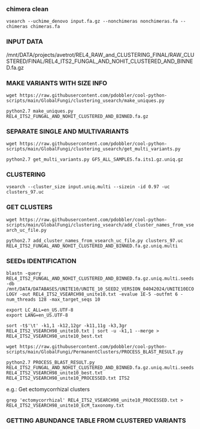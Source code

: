 ### chimera clean

`vsearch --uchime_denovo input.fa.gz --nonchimeras nonchimeras.fa --chimeras chimeras.fa`

### INPUT DATA

/mnt/DATA/projects/avetrot/REL4_RAW_and_CLUSTERING_FINAL/RAW_CLUSTERED/FINAL/REL4_ITS2_FUNGAL_AND_NOHIT_CLUSTERED_AND_BINNED.fa.gz

### MAKE VARIANTS WITH SIZE INFO

`wget https://raw.githubusercontent.com/pdobbler/cool-python-scripts/main/GlobalFungi/clustering_usearch/make_uniques.py`

`python2.7 make_uniques.py REL4_ITS2_FUNGAL_AND_NOHIT_CLUSTERED_AND_BINNED.fa.gz` 

### SEPARATE SINGLE AND MULTIVARIANTS

`wget https://raw.githubusercontent.com/pdobbler/cool-python-scripts/main/GlobalFungi/clustering_usearch/get_multi_variants.py`

`python2.7 get_multi_variants.py GF5_ALL_SAMPLES.fa.its1.gz.uniq.gz` 

### CLUSTERING

`vsearch --cluster_size input.uniq.multi --sizein -id 0.97 -uc clusters_97.uc`

### GET CLUSTERS

`wget https://raw.githubusercontent.com/pdobbler/cool-python-scripts/main/GlobalFungi/clustering_vsearch/add_cluster_names_from_vsearch_uc_file.py`

`python2.7 add_cluster_names_from_vsearch_uc_file.py clusters_97.uc REL4_ITS2_FUNGAL_AND_NOHIT_CLUSTERED_AND_BINNED.fa.gz.uniq.multi`

### SEEDs IDENTIFICATION

`blastn -query REL4_ITS2_FUNGAL_AND_NOHIT_CLUSTERED_AND_BINNED.fa.gz.uniq.multi.seeds -db /mnt/DATA/DATABASES/UNITE10/UNITE_10_SEED2_VERSION_04042024/UNITE10ECOLOGY -out REL4_ITS2_VSEARCH98_unite10.txt -evalue 1E-5 -outfmt 6 -num_threads 128 -max_target_seqs 10`

```
export LC_ALL=en_US.UTF-8
export LANG=en_US.UTF-8

sort -t$'\t' -k1,1 -k12,12gr -k11,11g -k3,3gr REL4_ITS2_VSEARCH98_unite10.txt | sort -u -k1,1 --merge > REL4_ITS2_VSEARCH98_unite10_best.txt
```

`wget https://raw.githubusercontent.com/pdobbler/cool-python-scripts/main/GlobalFungi/PermanentClusters/PROCESS_BLAST_RESULT.py`

`python2.7 PROCESS_BLAST_RESULT.py REL4_ITS2_FUNGAL_AND_NOHIT_CLUSTERED_AND_BINNED.fa.gz.uniq.multi.seeds REL4_ITS2_VSEARCH98_unite10_best.txt REL4_ITS2_VSEARCH98_unite10_PROCESSED.txt ITS2`

e.g.: Get ectomycorrhizal clusters

`grep 'ectomycorrhizal' REL4_ITS2_VSEARCH98_unite10_PROCESSED.txt > REL4_ITS2_VSEARCH98_unite10_EcM_taxonomy.txt`

### GETTING ABUNDANCE TABLE FROM CLUSTERED VARIANTS





